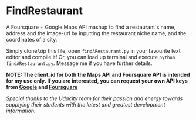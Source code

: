 # FindRestaurant
A Foursquare + Google Maps API mashup to find a restaurant's name, address and the image-url by inputting the restaurant niche name, and the coordinates of a city.

Simply clone/zip this file, open <code>findARestaurant.py</code> in your favourite text editor and compile it! Or, you can load up terminal and execute <code>python findARestaurant.py</code>. Message me if you have further details. 

<strong> NOTE: The client_id for both the Maps API and Foursquare API is intended for my use only. If you are interested, you can request your own API keys from <a href="developer.google.com">Google</a> and <a href="developer.foursquare.com">Foursquare</a> </strong>

<i> Special thanks to the Udacity team for their passion and energy towards supplying their students with the latest and greatest development information. </i>
